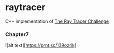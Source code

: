 # raytracer
C++ implementation of [The Ray Tracer Challenge](http://raytracerchallenge.com)



### Chapter7
![alt text][https://prnt.sc/139oz4k]
